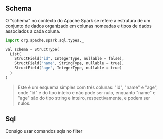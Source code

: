 ## Schema
O "schema" no contexto do Apache Spark se refere à estrutura de um conjunto de dados organizado em colunas nomeadas e tipos de dados associados a cada coluna.

```python
import org.apache.spark.sql.types._

val schema = StructType(
  List(
    StructField("id", IntegerType, nullable = false),
    StructField("name", StringType, nullable = true),
    StructField("age", IntegerType, nullable = true)
  )
)
```
> Este é um esquema simples com três colunas: "id", "name" e "age", onde "id" é do tipo inteiro e não pode ser nulo, enquanto "name" e "age" são do tipo string e inteiro, respectivamente, e podem ser nulos.

## Sql
Consigo usar comandos sqls no filter






